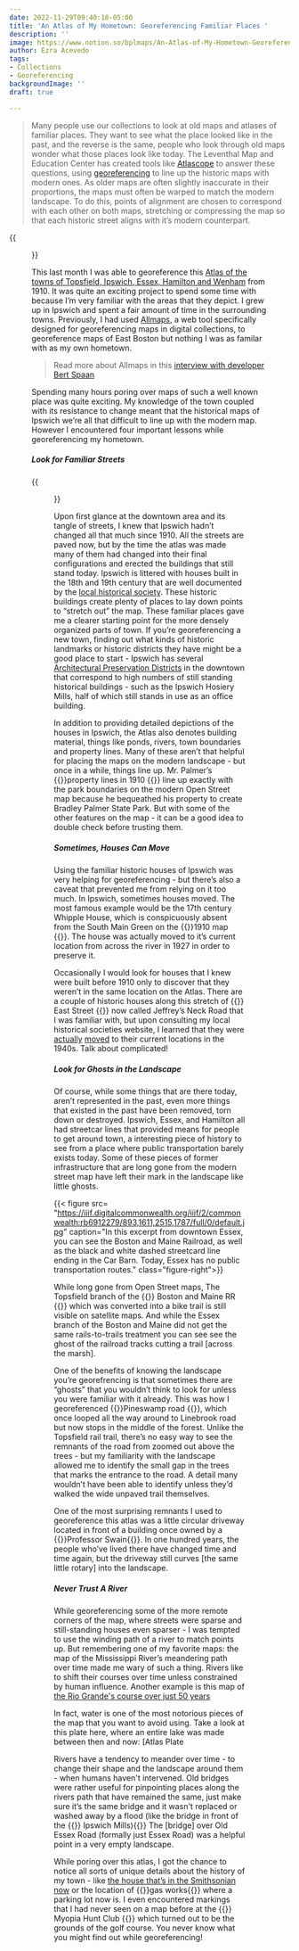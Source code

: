 ```yaml
---
date: 2022-11-29T09:40:18-05:00
title: 'An Atlas of My Hometown: Georeferencing Familiar Places '
description: ''
image: https://www.notion.so/bplmaps/An-Atlas-of-My-Hometown-Georeferencing-Familiar-Places-aac4e70d4c044c2d8044bdc668b62015#89bb520cf24145af8b3b67e4bc1fa305
author: Ezra Acevedo
tags:
- Collections
- Georeferencing
backgroundImage: ''
draft: true

---
```

> Many people use our collections to look at old maps and atlases of familiar places. They want to see what the place looked like in the past, and the reverse is the same, people who look through old maps wonder what those places look like today. The Leventhal Map and Education Center has created tools like [Atlascope](atlascope.leventhalmap.org) to answer these questions, using [georeferencing](leventhalmap.org/projects/digital-projects/georeferencing) to line up the historic maps with modern ones. As older maps are often slightly inaccurate in their proportions, the maps must often be warped to match the modern landscape. To do this, points of alignment are chosen to correspond with each other on both maps, stretching or compressing the map so that each historic street aligns with it’s modern counterpart.

{{<figure src="https://iiif.digitalcommonwealth.org/iiif/2/commonwealth:b5647f763/5560,701,4364,4578/full/0/default.jpg" caption="The atlas was made in 1910 and contains 35 maps detailing information about the towns" class="figure-right" >}}

This last month I was able to georeference this [Atlas of the towns of Topsfield, Ipswich, Essex, Hamilton and Wenham](https://collections.leventhalmap.org/search/commonwealth:4m90hk372) from 1910. It was quite an exciting project to spend some time with because I’m very familiar with the areas that they depict. I grew up in Ipswich and spent a fair amount of time in the surrounding towns. Previously, I had used [Allmaps](allmaps.org), a web tool specifically designed for georeferencing maps in digital collections, to georeference maps of East Boston but nothing I was as familar with as my own hometown.

> Read more about Allmaps in this [interview with developer Bert Spaan](https://www.leventhalmap.org/articles/bert-spaan-interview)

Spending many hours poring over maps of such a well known place was quite exciting. My knowledge of the town coupled with its resistance to change meant that the historical maps of Ipswich we’re all that difficult to line up with the modern map. However I encountered four important lessons while georeferencing my hometown.

##### Look for Familiar Streets

{{<figure src="https://iiif.digitalcommonwealth.org/iiif/2/commonwealth:3f464t49b/2043,4164,1951,1704/full/0/default.jpg" caption="Downtown Ipswich in 1910 closely resembles the streets I'm familiar with, minus the Opera House and Box Mill." class="figure-left" >}}

Upon first glance at the downtown area and its tangle of streets, I knew that Ipswich hadn’t changed all that much since 1910. All the streets are paved now, but by the time the atlas was made many of them had changed into their final configurations and erected the buildings that still stand today. Ipswich is littered with houses built in the 18th and 19th century that are well documented by the [local historical society](historicipswich.org). These historic buildings create plenty of places to lay down points to “stretch out” the map. These familiar places gave me a clearer starting point for the more densely organized parts of town. If you’re georeferencing a new town, finding out what kinds of historic landmarks or historic districts they have might be a good place to start - Ipswich has several [Architectural Preservation Districts](https://www.ipswichma.gov/DocumentCenter/View/3446/Architectural-Preservation-District-Map?bidId=) in the downtown that correspond to high numbers of still standing historical buildings - such as the Ipswich Hosiery Mills, half of which still stands in use as an office building.

In addition to providing detailed depictions of the houses in Ipswich, the Atlas also denotes building material, things like ponds, rivers, town boundaries and property lines. Many of these aren’t that helpful for placing the maps on the modern landscape - but once in a while, things line up. Mr. Palmer’s {{<popup src="https://iiif.digitalcommonwealth.org/iiif/2/commonwealth:r207xc30h/7572,4530,2092,1973/full/0/default.jpg" >}}property lines in 1910 {{</popup>}} line up exactly with the park boundaries on the modern Open Street map because he bequeathed his property to create Bradley Palmer State Park.  But with some of the other features on the map - it can be a good idea to double check before trusting them.

##### Sometimes, Houses Can Move

Using the familiar historic houses of Ipswich was very helping for georeferencing - but there’s also a caveat that prevented me from relying on it too much. In Ipswich, sometimes houses moved. The most famous example would be the 17th century Whipple House, which is conspicuously absent from the South Main Green on the {{<popup src="https://iiif.digitalcommonwealth.org/iiif/2/commonwealth:0k228068p/2654,360,964,745/full/0/default.jpg">}}1910 map {{</popup>}}. The house was actually moved to it’s current location from across the river in 1927 in order to preserve it.

Occasionally I would look for houses that I knew were built before 1910 only to discover that they weren’t in the same location on the Atlas. There are a couple of historic houses along this stretch of {{<popup src="https://iiif.digitalcommonwealth.org/iiif/2/commonwealth:r207xc30h/7572,4530,2092,1973/full/0/default.jpg" >}} East Street {{</popup>}} now called Jeffrey’s Neck Road that I was familiar with, but upon consulting my local historical societies website, I learned that they were [actually](https://historicipswich.org/ross-tavern) [moved](https://historicipswich.org/shatswell-planters-cottage-jeffreys-neck-road) to their current locations in the 1940s. Talk about complicated!

##### Look for Ghosts in the Landscape

Of course, while some things that are there today, aren’t represented in the past, even more things that existed in the past have been removed, torn down or destroyed. Ipswich, Essex, and Hamilton all had streetcar lines that provided means for people to get around town, a interesting piece of history to see from a place where public transportation barely exists today. Some of these pieces of former infrastructure that are long gone from the modern street map have left their mark in the landscape like little ghosts.

{{< figure src= "https://iiif.digitalcommonwealth.org/iiif/2/commonwealth:rb6912279/893,1611,2515,1787/full/0/default.jpg" caption="In this excerpt from downtown Essex, you can see the Boston and Maine Railroad, as well as the black and white dashed streetcard line ending in the Car Barn. Today, Essex has no public transportation routes." class="figure-right">}}

While long gone from Open Street maps, The Topsfield branch of the {{<popup src="https://iiif.digitalcommonwealth.org/iiif/2/commonwealth:xp68p3798/2196,3773,1678,2574/full/0/default.jpg" >}} Boston and Maine RR {{</popup>}} which was converted into a bike trail is still visible on satellite maps. And while the Essex branch of the Boston and Maine did not get the same rails-to-trails treatment you can see see the ghost of the railroad tracks cutting a trail \[across the marsh\].

One of the benefits of knowing the landscape you’re georefrencing is that sometimes there are “ghosts” that you wouldn’t think to look for unless you were familiar with it already. This was how I georeferenced {{<popup src="https://iiif.digitalcommonwealth.org/iiif/2/commonwealth:8k71r672k/5301,3556,2019,2572/full/0/default.jpg" >}}Pineswamp road {{</popup>}}, which once looped all the way around to Linebrook road but now stops in the middle of the forest. Unlike the Topsfield rail trail, there’s no easy way to see the remnants of the road from zoomed out above the trees - but my familiarity with the landscape allowed me to identify the small gap in the trees that marks the entrance to the road. A detail many wouldn’t have been able to identify unless they’d walked the wide unpaved trail themselves.

One of the most surprising remnants I used to georeference this atlas was a little circular driveway located in front of a building once owned by a {{<popup src="https://iiif.digitalcommonwealth.org/iiif/2/commonwealth:3f464t49b/3975,1261,850,779/full/0/default.jpg" >}}Professor Swain{{</popup>}}. In one hundred years, the people who’ve lived there have changed time and time again, but the driveway still curves \[the same little rotary\] into the landscape.

##### Never Trust A River

While georeferencing some of the more remote corners of the map, where streets were sparse and still-standing houses even sparser - I was tempted to use the winding path of a river to match points up. But remembering one of my favorite maps: the map of the Mississippi River’s meandering path over time made me wary of such a thing. Rivers like to shift their courses over time unless constrained by human influence. Another example is this map of [the Rio Grande's course over just 50 years](https://collections.leventhalmap.org/search/commonwealth:fn107c44d)

In fact, water is one of the most notorious pieces of the map that you want to avoid using. Take a look at this plate here, where an entire lake was made between then and now: \[Atlas Plate

Rivers have a tendency to meander over time - to change their shape and the landscape around them - when humans haven't intervened. Old bridges were rather useful for pinpointing places along the rivers path that have remained the same, just make sure it’s the same bridge and it wasn't replaced or washed away by a flood (like the bridge in front of the {{<popup src="https://iiif.digitalcommonwealth.org/iiif/2/commonwealth:3f464t49b/2301,5757,936,737/full/0/default.jpg" >}} Ipswich Mills){{</popup>}} The \[bridge\] over Old Essex Road (formally just Essex Road) was a helpful point in a very empty landscape.

While poring over this atlas, I got the chance to notice all sorts of unique details about the history of my town - like [the house that’s in the Smithsonian now](https://iiif.digitalcommonwealth.org/iiif/2/commonwealth:3f464t49b/3193,5974,693,440/full/0/default.jpg) or the location of {{<popup src = "link" >}}gas works{{</popup>}} where a parking lot now is. I even encountered markings that I had never seen on a map before at the {{<popup src="https://iiif.digitalcommonwealth.org/iiif/2/commonwealth:v979xs03p/2076,493,2455,1779/full/0/default.jpg" >}} Myopia Hunt Club {{</popup>}} which turned out to be the grounds of the golf course. You never know what you might find out while georeferencing!